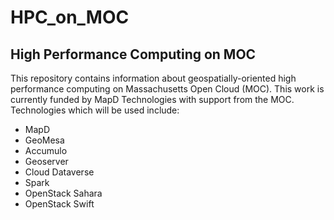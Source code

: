 # HPC_on_MOC

## High Performance Computing on MOC 

This repository contains information about geospatially-oriented high performance computing on Massachusetts Open Cloud (MOC).  This work is currently funded by MapD Technologies with support from the MOC. Technologies which will be used include:

- MapD
- GeoMesa
- Accumulo
- Geoserver
- Cloud Dataverse
- Spark
- OpenStack Sahara
- OpenStack Swift
    
